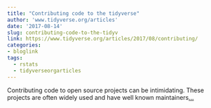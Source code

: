 ```yaml
---
title: "Contributing code to the tidyverse"
author: 'www.tidyverse.org/articles'
date: '2017-08-14'
slug: contributing-code-to-the-tidyv
link: https://www.tidyverse.org/articles/2017/08/contributing/
categories:
- bloglink
tags:
  - rstats
  - tidyverseorgarticles
---
```


Contributing code to open source projects can be intimidating. These projects are often widely used and have well known maintainers[... <i class="fas fa-external-link-alt"></i>](https://www.tidyverse.org/articles/2017/08/contributing/)

